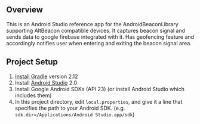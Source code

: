 ## Overview

This is an Android Studio reference app for the AndroidBeaconLibrary supporting AltBeacon compatible devices.
It captures beacon signal and sends data to google firebase integrated with it.
Has geofencing feature and accordingly notifies user when entering and exiting the beacon signal area.


## Project Setup

1. [Install Gradle](http://www.gradle.org/installation) version 2.12
2. Install [Android Studio](https://developer.android.com/sdk/installing/studio.html) 2.0
3. Install Google Android SDKs (API 23) (or install Android Studio which includes them)
4. In this project directory, edit `local.properties`, and give it a line that
   specifies the path to your Android SDK. (e.g. `sdk.dir=/Applications/Android
   Studio.app/sdk`)
